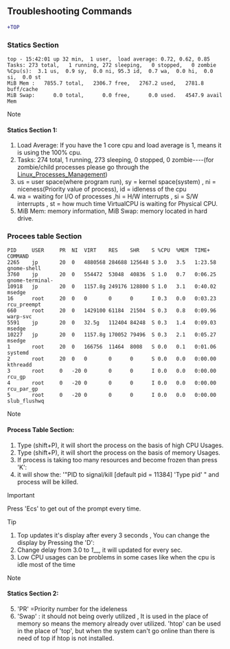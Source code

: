  ## Troubleshooting Commands

 ```diff
+TOP
```
### Statics Section

```
top - 15:42:01 up 32 min,  1 user,  load average: 0.72, 0.62, 0.85
Tasks: 273 total,   1 running, 272 sleeping,   0 stopped,   0 zombie
%Cpu(s):  3.1 us,  0.9 sy,  0.0 ni, 95.3 id,  0.7 wa,  0.0 hi,  0.0 si,  0.0 st
MiB Mem :   7855.7 total,   2306.7 free,   2767.2 used,   2781.8 buff/cache
MiB Swap:      0.0 total,      0.0 free,      0.0 used.   4547.9 avail Mem 

```
 
> [!NOTE]
> #### Statics Section 1: <br>
> 1. Load Average: If you have the 1 core cpu and load average is 1, means it is using the 100% cpu. <br>
> 2. Tasks: 274 total,   1 running, 273 sleeping,   0 stopped,   0 zombie----(for zombie/child processes please go through the [Linux_Processes_Management](linux_docks/Linux_Processes_Management)) <br>
> 3. us = user space(where program run), sy = kernel space(system) , ni = niceness(Priority value of process), id = idleness of the cpu <br>
> 4. wa = waiting for I/O of processes ,hi = H/W interrupts , si = S/W interrupts , st = how much time VirtualCPU is waiting for Physical CPU. <br>
> 5. MiB Mem: memory information, MiB Swap: memory located in hard drive.
> 
 
### Procees table Section
```
PID     USER     PR  NI  VIRT    RES    SHR    S %CPU  %MEM  TIME+     COMMAND                 
2265    jp       20  0   4880568 284688 125648 S 3.0   3.5   1:23.58   gnome-shell                              
3760    jp       20  0   554472  53048  40836  S 1.0   0.7   0:06.25   gnome-terminal-                          
10918   jp       20  0   1157.8g 249176 128800 S 1.0   3.1   0:40.02   msedge                                   
16      root     20  0   0       0      0      I 0.3   0.0   0:03.23   rcu_preempt                              
660     root     20  0   1429100 61184  21504  S 0.3   0.8   0:09.96   warp-svc                                 
5591    jp       20  0   32.5g   112404 84248  S 0.3   1.4   0:09.03   msedge                                   
10227   jp       20  0   1157.8g 170052 79496  S 0.3   2.1   0:05.27   msedge                                   
1       root     20  0   166756  11464  8008   S 0.0   0.1   0:01.06   systemd                                  
2       root     20  0   0       0      0      S 0.0   0.0   0:00.00   kthreadd                                 
3       root     0   -20 0       0      0      I 0.0   0.0   0:00.00   rcu_gp                                   
4       root     0   -20 0       0      0      I 0.0   0.0   0:00.00   rcu_par_gp                               
5       root     0   -20 0       0      0      I 0.0   0.0   0:00.00   slub_flushwq  
```

> [!NOTE]
> #### Process Table Section: <br>
> 1. Type (shift+P), it will short the process on the basis of  high CPU Usages. <br>
> 2. Type (shift+P), it will short the process on the basis of  memory Usages. <br>
> 3. If process is taking too many resources and become frozen than press 'K': <br>
> 4. it will show the: '"PID to signal/kill [default pid = 11384] 'Type pid' " and process will be killed.<br>

> [!IMPORTANT]
> Press 'Ecs' to get out of the prompt every time. <br> 

> [!TIP]
> 1. Top updates it's display after every 3 seconds , You can change  the  display by Pressing the 'D':<br>
> 2. Change delay from 3.0 to _1___, it will updated for every sec.<br>
> 3. Low CPU usages can be problems in some cases like when the cpu is idle most of the time<br>

> [!NOTE]
> #### Statics  Section 2: <br>
> 5. 'PR' =Priority number for the ideleness  <br>
> 6.  'Swap' : it should not being overly utilized , It is used in the place of memory so means the memory already over utilized.
> 'htop' can be used in the place of 'top', but when the system can't go online than there is need of top if htop is not installed.


